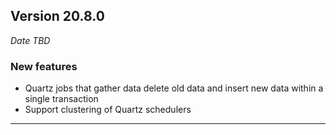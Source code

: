 
## Version 20.8.0
_Date TBD_

### New features
* Quartz jobs that gather data delete old data and insert new data within a single transaction
* Support clustering of Quartz schedulers

---
